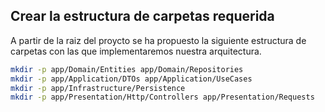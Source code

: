 ## Crear la estructura de carpetas requerida

A partir de la raiz del proycto se ha propuesto la siguiente estructura de carpetas con las que implementaremos nuestra arquitectura.

```bash
mkdir -p app/Domain/Entities app/Domain/Repositories
mkdir -p app/Application/DTOs app/Application/UseCases
mkdir -p app/Infrastructure/Persistence
mkdir -p app/Presentation/Http/Controllers app/Presentation/Requests
```